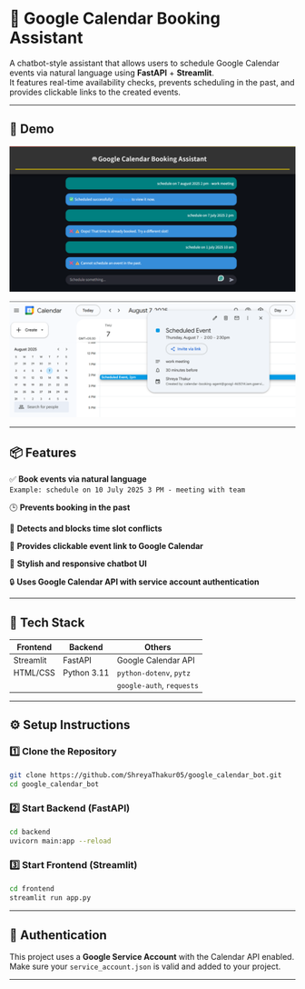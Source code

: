 # 🤖 Google Calendar Booking Assistant

A chatbot-style assistant that allows users to schedule Google Calendar events via natural language using **FastAPI** + **Streamlit**.  
It features real-time availability checks, prevents scheduling in the past, and provides clickable links to the created events.

---

## 📸 Demo

![Assistant](assets/Screenshot_calendarbot.png)

![Calendar](assets/Screenshot_calendar.png)

---

## 📦 Features

✅ **Book events via natural language**  
`Example: schedule on 10 July 2025 3 PM - meeting with team`

🕒 **Prevents booking in the past**

🚫 **Detects and blocks time slot conflicts**

📎 **Provides clickable event link to Google Calendar**

🎨 **Stylish and responsive chatbot UI**

🔒 **Uses Google Calendar API with service account authentication**

---

## 🧰 Tech Stack

| Frontend  | Backend | Others |
|-----------|---------|--------|
| Streamlit | FastAPI | Google Calendar API |
| HTML/CSS  | Python 3.11 | `python-dotenv`, `pytz` |
|           |          | `google-auth`, `requests` |

---

## ⚙️ Setup Instructions

### 1️⃣ Clone the Repository

```bash
git clone https://github.com/ShreyaThakur05/google_calendar_bot.git
cd google_calendar_bot
```

### 2️⃣ Start Backend (FastAPI)

```bash
cd backend
uvicorn main:app --reload
```

### 3️⃣ Start Frontend (Streamlit)

```bash
cd frontend
streamlit run app.py
```

---

## 🔐 Authentication

This project uses a **Google Service Account** with the Calendar API enabled.  
Make sure your `service_account.json` is valid and added to your project.

---
